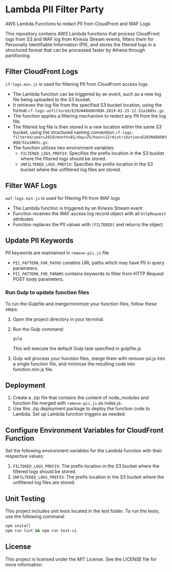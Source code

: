 # Lambda PII Filter Party
AWS Lambda Functions to redact PII from CloudFront and WAF Logs

This repository contains AWS Lambda functions that process CloudFront logs from S3 and WAF log from Kinesis Stream events, filters them for Personally Identifiable Information (PII), and stores the filtered logs in a structured format that can be processed faster by Athena through partitioning.

## Filter CloudFront Logs 
`cf-logs.min.js` is used for filtering PII from CloudFront access logs.

- The Lambda function can be triggered by an event, such as a new log file being uploaded to the S3 bucket.
- It retrieves the log file from the specified S3 bucket location, using the format `cf-logs-unfiltered/E26VN48UO6YOQH.2019-01-25-12.51a1005c.gz`.
- The function applies a filtering mechanism to redact any PII from the log file.
- The filtered log file is then stored in a new location within the same S3 bucket, using the structured naming convention `cf-logs-filtered/year=2019/month=01/day=25/hour=12/distribution=E26VN48UO6YOQH/51a1005c.gz`.
- The function utilizes two environment variables:
  - `FILTERED_LOGS_PREFIX`: Specifies the prefix location in the S3 bucket where the filtered logs should be stored.
  - `UNFILTERED_LOGS_PREFIX`: Specifies the prefix location in the S3 bucket where the unfiltered log files are stored.

## Filter WAF Logs
`waf-logs.min.js` is used for filtering PII from WAF logs

- The Lambda function is triggered by an Kinesis Stream event 
- Function receives the WAF access log record object with all `httpRequest` attributes
- Function replaces the PII values with `[FILTERED]` and returns the object

## Update PII Keywords
PII keywords are maintained in `remove-pii.js` file
- `PII_PATTERN_FOR_PATHS` conatins URL paths which may have PII in query paramaters.
- `PII_PATTERN_FOR_PARAMS` contains keywords to filter from HTTP Request POST body parameters.

### Run Gulp to update function files
To run the Gulpfile and merge/minimize your function files, follow these steps:

1. Open the project directory in your terminal.
2. Run the Gulp command:

   ```bash
   gulp
   ```
   This will execute the default Gulp task specified in gulpfile.js
3. Gulp will process your function files, merge them with remove-pii.js into a single function file, and minimize the resulting code into function.min.js file.


## Deployment

1. Create a .zip file that contains the content of node_modules and function file merged with `remove-pii.js` as index.js.
1. Use this .zip deployment package to deploy the function code to Lambda.
Set up Lambda function triggers as needed.  


## Configure Environment Variables for CloudFront Function
Set the following environment variables for the Lambda function with their respective values:
1. `FILTERED_LOGS_PREFIX`: The prefix location in the S3 bucket where the filtered logs should be stored.
1. `UNFILTERED_LOGS_PREFIX`: The prefix location in the S3 bucket where the unfiltered log files are stored.

## Unit Testing

This project includes unit tests located in the test folder.
To run the tests, use the following command:
   ```bash
   npm install
   npm run lint && npm run test-ci
   ```

## License
This project is licensed under the MIT License. See the LICENSE file for more information.